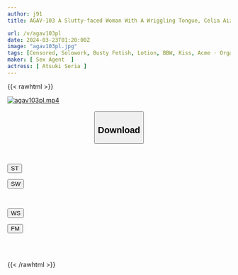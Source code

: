 ```yaml
---
author: j91
title: AGAV-103 A Slutty-faced Woman With A Wriggling Tongue, Celia Aizuki

url: /v/agav103pl
date: 2024-03-23T01:20:00Z
image: "agav103pl.jpg"
tags: [Censored, Solowork, Busty Fetish, Lotion, BBW, Kiss, Acme · Orgasm	]
maker: [ Sex Agent  ]
actress: [ Atsuki Seria ]
---
```



{{< rawhtml >}}

<div class="video" data-videoid="YGRPrqWP0PtvV2k">
    <a href="javascript:;">
        <img src="/v/agav103pl/agav103pl.jpg" width="WIDTH" height="HEIGHT" alt="agav103pl.mp4" loading="lazy">
    </a>
</div>

<script type="text/javascript" src="https://j91.asia/asset/on-demand-st.js"></script>

<br>
  <link rel="stylesheet" href="https://j91.asia/asset/bs5.css">
  
  <center>
  <button class="btn btn-primary" type="button" data-bs-toggle="collapse" data-bs-target=".multi-collapse" aria-expanded="false" aria-controls="multiCollapseExample1 multiCollapseExample2"><h2>Download</h2></button></center>
</p>
<div class="row">
  <div class="col">
    <div class="collapse multi-collapse" id="multiCollapseExample1">
      <div class="card card-body">
	      	      <br>
<div class="buttons">  
<p><a href="https://streamtape.to/v/YGRPrqWP0PtvV2k" target="_blank"><button class="btn-hover color-3"><i class="fa fa-download"></i> ST</button></a></p>
<p><a href="https://asnwish.com/dffsabikvvbp" target="_blank"><button class="btn-hover color-2"><i class="fa fa-download"></i> SW</button></a></p></div>
    </div>
  </div>
</div>
  <div class="col">
    <div class="collapse multi-collapse" id="multiCollapseExample2">
      <div class="card card-body">
	      <br>
<div class="buttons">
<p><a href="javascript:;"><button class="btn-hover color-9"><i class="fa fa-download"></i> WS</button></a></p>
<p><a href="javascript:;"><button class="btn-hover color-8"><i class="fa fa-download"></i> FM</button></a></p></div>
<br><br>
      </div>
    </div>
  </div>
</div>

{{< /rawhtml >}}